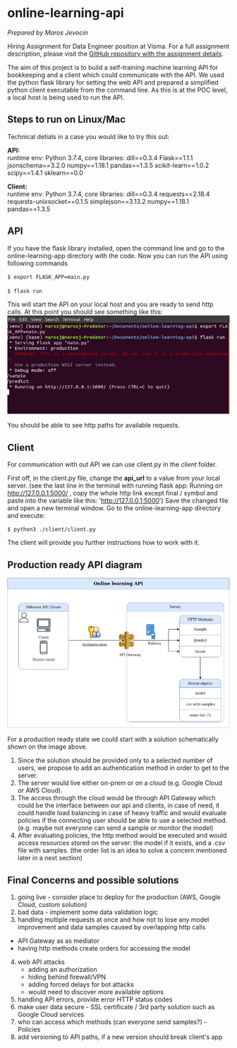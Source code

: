 # online-learning-api
*Prepared by Maros Jevocin*

Hiring Assignment for Data Engineer position at Visma. For a full assignment description, please visit the [GitHub repository with the assignment details](https://github.com/e-conomic/hiring-assignments/tree/master/machinelearningteam/online-learning-api).

The aim of this project is to build a self-training machine learning API for bookkeeping and a client which could communicate with the API.
We used the python flask library for setting the web API and prepared a simplified python client executable from the command line. As this is at the POC level, a local host is being used to run the API.



## Steps to run on Linux/Mac
Technical detials in a case you would like to try this out:

**API:** <br/>
runtime env: Python 3.7.4,
core libraries:
dill==0.3.4
Flask==1.1.1
jsonschema==3.2.0
numpy==1.18.1
pandas==1.3.5
scikit-learn==1.0.2
scipy==1.4.1
sklearn==0.0

**Client:**<br/>
runtime env: Python 3.7.4, core libraries:
dill==0.3.4
requests==2.18.4
requests-unixsocket==0.1.5
simplejson==3.13.2
numpy==1.18.1
pandas==1.3.5

## API
If you have the flask library installed, open the command line and go to the online-learning-app directory with the code.
Now you can run the API using following commands

```
$ export FLASK_APP=main.py

$ flask run
```

This will start the API on your local host and you are ready to send http calls.
At this point you should see something like this:
![screenshot1](screenshot1.png)

You should be able to see http paths for available requests.

## Client
For communication with out API we can use client.py in the *client* folder.

First off, in the client.py file, change the **api_url** to a value from your local server. (see the last line in the terminal with running flask app: Running on http://127.0.0.1:5000/ , copy the whole http link except final / symbol and paste into the variable like this: 'http://127.0.0.1:5000')
Save the changed file and open a new terminal window. Go to the online-learning-app directory and execute:

```
$ python3 ./client/client.py
```

The client will provide you further instructions how to work with it.

## Production ready API diagram
![simplified system diagram of the online learning API](online-learing-api.drawio.png?raw=true)

For a production ready state we could start with a solution schematically shown on the image above.

1. Since the solution should be provided only to a selected number of users, we propose to add an authentication method in order to get to the server.
2. The server would live either on-prem or on a cloud (e.g. Google Cloud or AWS Cloud).
3. The access through the cloud would be through API Gateway which could be the interface between our api and clients, in case of need, it could handle load balancing in case of heavy traffic and would evaluate policies if the connecting user should be able to use a selected method. (e.g. maybe not everyone can send a sample or monitor the model)
4. After evaluating policies, the http method would be executed and would access resources stored on the server: the model if it exists, and a .csv file with samples. (the order list is an idea to solve a concern mentioned later in a next section)

## Final Concerns and possible solutions
1. going live - consider place to deploy for the production (AWS, Google Cloud, custom solution)
2. bad data - implement some data validation logic
3. handling multiple requests at once and how not to lose any model improvement and data samples caused by overlapping http calls
- API Gateway as as mediator
- having http methods create orders for accessing the model
4. web API attacks
    - adding an authorization
    - hiding behind firewall/VPN
    - adding forced delays for bot attacks
    - would need to discover more available options
5. handling API errors, provide error HTTP status codes
6. make user data secure - SSL certificate / 3rd party solution such as Google Cloud services
7. who can access which methods (can everyone send samples?) - Policies
8. add versioning to API paths, if a new version should break client's app


<br/>
